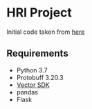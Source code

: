 # HRI Project
Initial code taken from [here](https://github.com/anki/vector-python-sdk/tree/master/examples/apps)

## Requirements
* Python 3.7
* Protobuff 3.20.3
* [Vector SDK](https://developer.anki.com/vector/docs/index.html)
* pandas
* Flask

